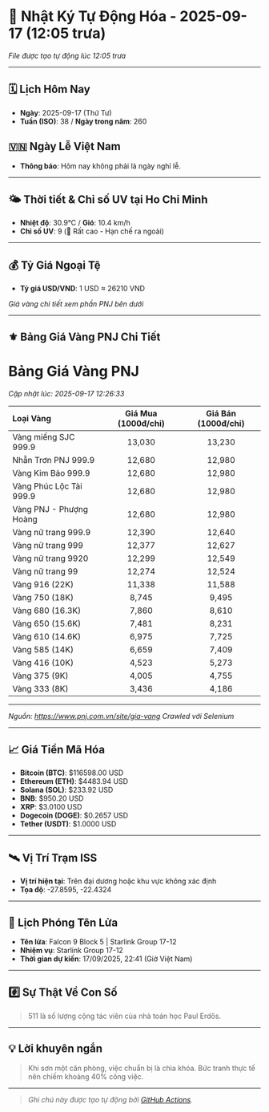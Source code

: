 # 🚀 Nhật Ký Tự Động Hóa - 2025-09-17 (12:05 trưa)

*File được tạo tự động lúc 12:05 trưa*

---
<!-- CALENDAR-MODULE -->
## 🗓️ Lịch Hôm Nay
- **Ngày**: 2025-09-17 (Thứ Tư)
- **Tuần (ISO)**: 38 / **Ngày trong năm**: 260

<!-- HOLIDAY-MODULE -->
## 🇻🇳 Ngày Lễ Việt Nam
- **Thông báo**: Hôm nay không phải là ngày nghỉ lễ.

---
<!-- WEATHER-UV-MODULE -->
## 🌤️ Thời tiết & Chỉ số UV tại Ho Chi Minh
- **Nhiệt độ**: 30.9°C / **Gió**: 10.4 km/h
- **Chỉ số UV**: 9 (🔴 Rất cao - Hạn chế ra ngoài)

---
<!-- FINANCE-MODULE -->
## 💰 Tỷ Giá Ngoại Tệ
- **Tỷ giá USD/VND**: 1 USD ≈ 26210 VND

*Giá vàng chi tiết xem phần PNJ bên dưới*

---
<!-- PNJ-GOLD-MODULE -->
## ⚜️ Bảng Giá Vàng PNJ Chi Tiết

# Bảng Giá Vàng PNJ
*Cập nhật lúc: 2025-09-17 12:26:33*

| Loại Vàng | Giá Mua (1000đ/chỉ) | Giá Bán (1000đ/chỉ) |
|:---|:---:|:---:|
| Vàng miếng SJC 999.9 | 13,030 | 13,230 |
| Nhẫn Trơn PNJ 999.9 | 12,680 | 12,980 |
| Vàng Kim Bảo 999.9 | 12,680 | 12,980 |
| Vàng Phúc Lộc Tài 999.9 | 12,680 | 12,980 |
| Vàng PNJ - Phượng Hoàng | 12,680 | 12,980 |
| Vàng nữ trang 999.9 | 12,390 | 12,640 |
| Vàng nữ trang 999 | 12,377 | 12,627 |
| Vàng nữ trang 9920 | 12,299 | 12,549 |
| Vàng nữ trang 99 | 12,274 | 12,524 |
| Vàng 916 (22K) | 11,338 | 11,588 |
| Vàng 750 (18K) | 8,745 | 9,495 |
| Vàng 680 (16.3K) | 7,860 | 8,610 |
| Vàng 650 (15.6K) | 7,481 | 8,231 |
| Vàng 610 (14.6K) | 6,975 | 7,725 |
| Vàng 585 (14K) | 6,659 | 7,409 |
| Vàng 416 (10K) | 4,523 | 5,273 |
| Vàng 375 (9K) | 4,005 | 4,755 |
| Vàng 333 (8K) | 3,436 | 4,186 |

---
*Nguồn: https://www.pnj.com.vn/site/gia-vang*
*Crawled với Selenium*

---
<!-- CRYPTO-MODULE -->
## 📈 Giá Tiền Mã Hóa
- **Bitcoin (BTC)**: $116598.00 USD
- **Ethereum (ETH)**: $4483.94 USD
- **Solana (SOL)**: $233.92 USD
- **BNB**: $950.20 USD
- **XRP**: $3.0100 USD
- **Dogecoin (DOGE)**: $0.2657 USD
- **Tether (USDT)**: $1.0000 USD

---
<!-- ISS-MODULE -->
## 🛰️ Vị Trí Trạm ISS
- **Vị trí hiện tại**: Trên đại dương hoặc khu vực không xác định
- **Tọa độ**: -27.8595, -22.4324

---
<!-- LAUNCH-MODULE -->
## 🚀 Lịch Phóng Tên Lửa
- **Tên lửa**: Falcon 9 Block 5 | Starlink Group 17-12
- **Nhiệm vụ**: Starlink Group 17-12
- **Thời gian dự kiến**: 17/09/2025, 22:41 (Giờ Việt Nam)

---
<!-- NUMBERS-MODULE -->
## #️⃣ Sự Thật Về Con Số
> 511 là số lượng cộng tác viên của nhà toán học Paul Erdős.

---
<!-- ADVICE-MODULE -->
## 💡 Lời khuyên ngắn
> Khi sơn một căn phòng, việc chuẩn bị là chìa khóa. Bức tranh thực tế nên chiếm khoảng 40% công việc.

---
<!-- FOOTER-MODULE -->
> *Ghi chú này được tạo tự động bởi [GitHub Actions](https://github.com/features/actions).*
